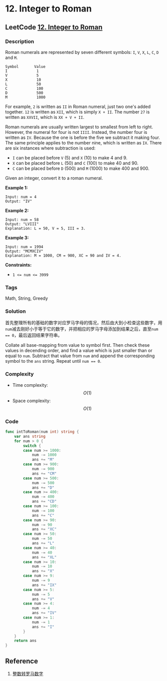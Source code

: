 # 12. Integer to Roman

## LeetCode [12. Integer to Roman](https://leetcode-cn.com/problems/integer-to-roman/)

### Description

Roman numerals are represented by seven different symbols: `I`, `V`, `X`, `L`, `C`, `D` and `M`.

```text
Symbol       Value
I             1
V             5
X             10
L             50
C             100
D             500
M             1000
```

For example, `2` is written as `II` in Roman numeral, just two one's added together. `12` is written as `XII`, which is simply `X + II`. The number `27` is written as `XXVII`, which is `XX + V + II`.

Roman numerals are usually written largest to smallest from left to right. However, the numeral for four is not `IIII`. Instead, the number four is written as `IV`. Because the one is before the five we subtract it making four. The same principle applies to the number nine, which is written as `IX`. There are six instances where subtraction is used:

* `I` can be placed before `V` \(5\) and `X` \(10\) to make 4 and 9.
* `X` can be placed before `L` \(50\) and `C` \(100\) to make 40 and 90.
* `C` can be placed before `D` \(500\) and `M` \(1000\) to make 400 and 900.

Given an integer, convert it to a roman numeral.

**Example 1:**

```text
Input: num = 4
Output: "IV"
```

**Example 2:**

```text
Input: num = 58
Output: "LVIII"
Explanation: L = 50, V = 5, III = 3.
```

**Example 3:**

```text
Input: num = 1994
Output: "MCMXCIV"
Explanation: M = 1000, CM = 900, XC = 90 and IV = 4.
```

**Constraints:**

* `1 <= num <= 3999`

### Tags

Math, String, Greedy

### Solution

首先整理所有的基础的数字对应罗马字母的情况，然后由大到小检查这些数字，用`num`减去刚好小于等于它的数字，并把相应的罗马字母添加到结果之后，直至`num == 0`，最后返回结果字符串。

Collate all base-mapping from value to symbol first. Then check these values in decending order, and find a value which is just smaller than or equal to `num`. Subtract that value from `num` and append the corresponding symbol to the `ans` string. Repeat until `num == 0`.

### Complexity

* Time complexity: $$O(1)$$
* Space complexity: $$O(1)$$

### Code

```go
func intToRoman(num int) string {
	var ans string
	for num > 0 {
		switch {
		case num >= 1000:
			num -= 1000
			ans += "M"
		case num >= 900:
			num -= 900
			ans += "CM"
		case num >= 500:
			num -= 500
			ans += "D"
		case num >= 400:
			num -= 400
			ans += "CD"
		case num >= 100:
			num -= 100
			ans += "C"
		case num >= 90:
			num -= 90
			ans += "XC"
		case num >= 50:
			num -= 50
			ans += "L"
		case num >= 40:
			num -= 40
			ans += "XL"
		case num >= 10:
			num -= 10
			ans += "X"
		case num >= 9:
			num -= 9
			ans += "IX"
		case num >= 5:
			num -= 5
			ans += "V"
		case num >= 4:
			num -= 4
			ans += "IV"
		case num >= 1:
			num -= 1
			ans += "I"
		}
	}
	return ans
}
```

## Reference

1. [整数转罗马数字](https://leetcode-cn.com/problems/integer-to-roman/solution/zheng-shu-zhuan-luo-ma-shu-zi-by-leetcode/)

